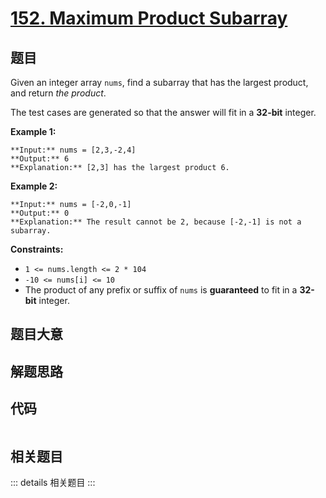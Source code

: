 # [152. Maximum Product Subarray](https://leetcode.com/problems/maximum-product-subarray)

## 题目

Given an integer array `nums`, find a subarray that has the largest product,
and return _the product_.

The test cases are generated so that the answer will fit in a **32-bit**
integer.



**Example 1:**

    
    
    **Input:** nums = [2,3,-2,4]
    **Output:** 6
    **Explanation:** [2,3] has the largest product 6.
    

**Example 2:**

    
    
    **Input:** nums = [-2,0,-1]
    **Output:** 0
    **Explanation:** The result cannot be 2, because [-2,-1] is not a subarray.
    



**Constraints:**

  * `1 <= nums.length <= 2 * 104`
  * `-10 <= nums[i] <= 10`
  * The product of any prefix or suffix of `nums` is **guaranteed** to fit in a **32-bit** integer.


## 题目大意

## 解题思路

## 代码

```javascript

```

## 相关题目

::: details 相关题目
:::
